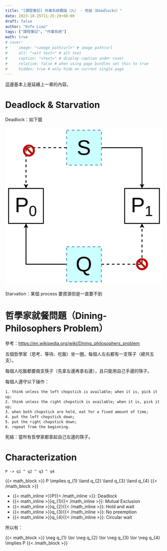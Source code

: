 ```yaml
---
title: "[課程筆記] 作業系統概論（九） - 死結（Deadlocks）"
date: 2023-10-25T11:25:29+08:00
draft: false
author: "Enfu Liao"
tags: ["課程筆記", "作業系統"]
math: true
# cover:
#     image: "<image path/url>" # image path/url
#     alt: "<alt text>" # alt text
#     caption: "<text>" # display caption under cover
#     relative: false # when using page bundles set this to true
#     hidden: true # only hide on current single page
---
```


這邊基本上是延續上一章的內容。

# Deadlock & Starvation

Deadlock：如下圖

![](./deadlock.png)

Starvation：某個 process 要資源但是一直要不到

# 哲學家就餐問題（Dining-Philosophers Problem）

參考：https://en.wikipedia.org/wiki/Dining_philosophers_problem

五個哲學家（思考、等待、吃飯）坐一圈，每個人左右都有一支筷子（總共五支）。

每個人吃飯都要兩支筷子（先拿左邊再拿右邊），且只能用自己手邊的筷子。

每個人遵守以下操作：
```
1. think unless the left chopstick is available; when it is, pick it up;
2. think unless the right chopstick is available; when it is, pick it up;
3. when both chopstick are held, eat for a fixed amount of time;
4. put the left chopstick down;
5. put the right chopstick down;
6. repeat from the beginning.
```

死結：當所有哲學家都拿起自己左邊的筷子。



# Characterization

```
P -> q1 ^ q2 ^ q3 ^ q4
```

{{< math_block >}}
P \implies q_{1} \land q_{2} \land q_{3} \land q_{4}
{{< /math_block >}}


- {{< math_inline >}}P{{< /math_inline >}}: Deadlock
- {{< math_inline >}}q_{1}{{< /math_inline >}}: Mutual Exclusion
- {{< math_inline >}}q_{2}{{< /math_inline >}}: Hold and wait
- {{< math_inline >}}q_{3}{{< /math_inline >}}: No preemption
- {{< math_inline >}}q_{4}{{< /math_inline >}}: Circular wait

所以有：

{{< math_block >}}
\neg q_{1} \lor \neg q_{2} \lor \neg q_{3} \lor \neg q_{4} \implies P
{{< /math_block >}}